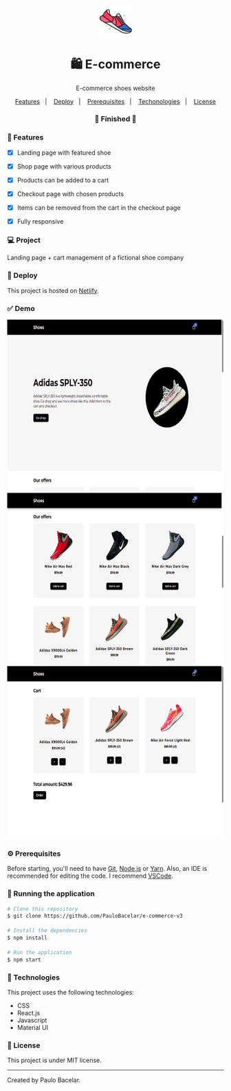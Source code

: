 <h4 align="center">
  <img src="https://github.com/PauloBacelar/e-commerce-v3/blob/main/public/logo.png" alt="logo" height="75"/>
</h4>

<h1 align="center">
    🛍️ E-commerce
</h1>

<p align="center">E-commerce shoes website</p>

<p align="center">
  <a href="#-features">Features</a>&nbsp;&nbsp;&nbsp;|&nbsp;&nbsp;&nbsp;
  <a href="#-deploy">Deploy</a>&nbsp;&nbsp;&nbsp;|&nbsp;&nbsp;&nbsp;
  <a href="#-prerequisites">Prerequisites</a>&nbsp;&nbsp;&nbsp;|&nbsp;&nbsp;&nbsp;
  <a href="#-technologies">Techonologies</a>&nbsp;&nbsp;&nbsp;|&nbsp;&nbsp;&nbsp;
  <a href="#-license">License</a>
</p>

<h3 align="center"> 
🚧  Finished  🚧
</h3>

### 📎 Features 

- [x] Landing page with featured shoe
- [x] Shop page with various products
- [x] Products can be added to a cart
- [x] Checkout page with chosen products
- [x] Items can be removed from the cart in the checkout page
- [x] Fully responsive


### 💻 Project

Landing page + cart management of a fictional shoe company

### 🚀 Deploy 

This project is hosted on [Netlify](https://shoes-paulobacelar.netlify.app/).

### ✅ Demo
<img src="https://github.com/PauloBacelar/e-commerce-v3/blob/main/public/preview/desktop-1.png" height="400px"/>
<img src="https://github.com/PauloBacelar/e-commerce-v3/blob/main/public/preview/desktop-2.png" height="400px"/>
<img src="https://github.com/PauloBacelar/e-commerce-v3/blob/main/public/preview/desktop-3.png" height="400px"/>

### ⚙ Prerequisites

Before starting, you'll need to have [Git](https://git-scm.com), [Node.js](https://nodejs.org/en/) or [Yarn](https://yarnpkg.com/).
Also, an IDE is recommended for editing the code. I recommend [VSCode](https://code.visualstudio.com/).

### 📗 Running the application

```bash
# Clone this repository
$ git clone https://github.com/PauloBacelar/e-commerce-v3

# Install the dependencies
$ npm install

# Run the application
$ npm start
```

### 🚀 Technologies

This project uses the following technologies:

- CSS
- React.js
- Javascript
- Material UI

### 📝 License

This project is under MIT license.

<hr/>

Created by Paulo Bacelar.
